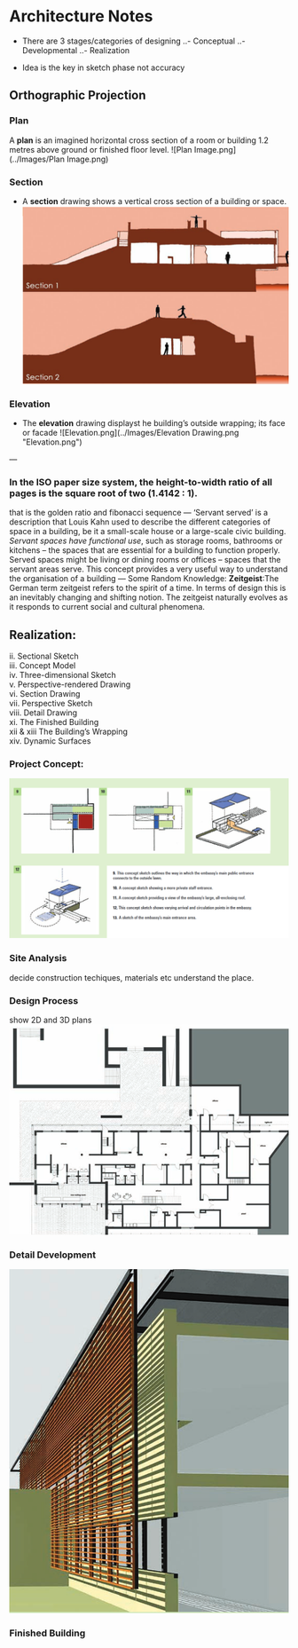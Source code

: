 # Architecture Notes
- There are 3 stages/categories of designing
..- Conceptual
..- Developmental
..- Realization

- Idea is the key in sketch phase not accuracy

## Orthographic Projection
### Plan
 A **plan** is an imagined horizontal cross section of a room or building 
1.2 metres above ground or finished floor level.
![Plan Image.png](../Images/Plan Image.png)
### Section
- A **section** drawing shows a vertical cross section of a building or space. 
![Section.png](../Images/Section.png)
### Elevation
- The **elevation** drawing displayst he building’s outside wrapping; its face or facade
![Elevation.png](../Images/Elevation Drawing.png "Elevation.png")

—
### In the ISO paper size system, the height-to-width ratio of all pages is the square root of two (1.4142 : 1). 
that is the golden ratio and fibonacci sequence
—
‘Servant served’ is a description that Louis Kahn used to describe the different categories of space in a building, be it a small-scale house or a large-scale civic building. _Servant spaces have functional use_, such as storage rooms, bathrooms or kitchens – the spaces that are essential for a building to function properly. Served spaces might be living or dining rooms or offices – spaces that the servant areas serve. This concept provides a very useful way to understand the organisation of a building
—
Some Random Knowledge:
**Zeitgeist**:The German term zeitgeist refers to the spirit of a time. In terms of design this is an inevitably changing and shifting notion. The zeitgeist naturally evolves as it responds to current social and cultural phenomena.

## Realization:

 
ii. Sectional Sketch  
iii. Concept Model  
iv. Three-dimensional Sketch  
v. Perspective-rendered Drawing  
vi. Section Drawing  
vii. Perspective Sketch  
viii. Detail Drawing  
xi. The Finished Building  
xii & xiii The Building’s Wrapping  
xiv. Dynamic Surfaces

### Project Concept:
![6bab6821f2309c91f425f2b8550abb6d.png](../Images/6bab6821f2309c91f425f2b8550abb6d.png)
### Site Analysis
decide construction techiques, materials etc understand the place.
### Design Process
show 2D and 3D plans 
![a52e4dfd62fc81c0378a0b5da19f1001.png](../Images/a52e4dfd62fc81c0378a0b5da19f1001.png "a52e4dfd62fc81c0378a0b5da19f1001.png")
### Detail Development
![20b8bbc4268a3242668b90b14c56b84b.png](../Images/20b8bbc4268a3242668b90b14c56b84b.png)
### Finished Building
